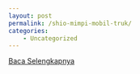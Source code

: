 ```yaml
---
layout: post
permalink: /shio-mimpi-mobil-truk/
categories:
    - Uncategorized
---
```


[Baca Selengkapnya](/06)